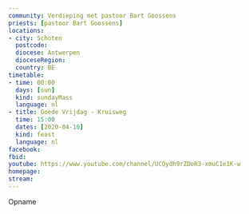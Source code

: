 ```yaml
---
community: Verdieping met pastoor Bart Goossens
priests: [pastoor Bart Goossens]
locations:
- city: Schoten
  postcode:
  diocese: Antwerpen
  dioceseRegion:
  country: BE
timetable:
- time: 00:00
  days: [sun]
  kind: sundayMass
  language: nl
- title: Goede Vrijdag - Kruisweg
  time: 15:00
  dates: [2020-04-10]
  kind: feast
  language: nl 
facebook:
fbid:
youtube: https://www.youtube.com/channel/UCQydh9rZDoR3-xmuC1e1K-w
homepage:
stream:
---
```

Opname
